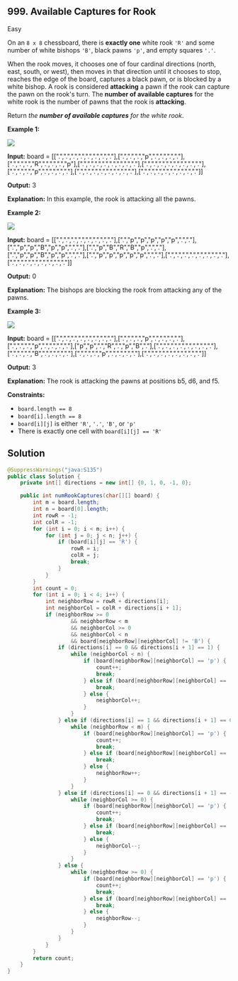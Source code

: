 ## 999\. Available Captures for Rook

Easy

On an `8 x 8` chessboard, there is **exactly one** white rook `'R'` and some number of white bishops `'B'`, black pawns `'p'`, and empty squares `'.'`.

When the rook moves, it chooses one of four cardinal directions (north, east, south, or west), then moves in that direction until it chooses to stop, reaches the edge of the board, captures a black pawn, or is blocked by a white bishop. A rook is considered **attacking** a pawn if the rook can capture the pawn on the rook's turn. The **number of available captures** for the white rook is the number of pawns that the rook is **attacking**.

Return _the **number of available captures** for the white rook_.

**Example 1:**

![](https://assets.leetcode.com/uploads/2019/02/20/1253_example_1_improved.PNG)

**Input:** board = [[".",".",".",".",".",".",".","."],[".",".",".","p",".",".",".","."],[".",".",".","R",".",".",".","p"],[".",".",".",".",".",".",".","."],[".",".",".",".",".",".",".","."],[".",".",".","p",".",".",".","."],[".",".",".",".",".",".",".","."],[".",".",".",".",".",".",".","."]]

**Output:** 3

**Explanation:** In this example, the rook is attacking all the pawns.

**Example 2:**

![](https://assets.leetcode.com/uploads/2019/02/19/1253_example_2_improved.PNG)

**Input:** board = [[".",".",".",".",".",".",".","."],[".","p","p","p","p","p",".","."],[".","p","p","B","p","p",".","."],[".","p","B","R","B","p",".","."],[".","p","p","B","p","p",".","."],[".","p","p","p","p","p",".","."],[".",".",".",".",".",".",".","."],[".",".",".",".",".",".",".","."]]

**Output:** 0

**Explanation:** The bishops are blocking the rook from attacking any of the pawns.

**Example 3:**

![](https://assets.leetcode.com/uploads/2019/02/20/1253_example_3_improved.PNG)

**Input:** board = [[".",".",".",".",".",".",".","."],[".",".",".","p",".",".",".","."],[".",".",".","p",".",".",".","."],["p","p",".","R",".","p","B","."],[".",".",".",".",".",".",".","."],[".",".",".","B",".",".",".","."],[".",".",".","p",".",".",".","."],[".",".",".",".",".",".",".","."]]

**Output:** 3

**Explanation:** The rook is attacking the pawns at positions b5, d6, and f5.

**Constraints:**

*   `board.length == 8`
*   `board[i].length == 8`
*   `board[i][j]` is either `'R'`, `'.'`, `'B'`, or `'p'`
*   There is exactly one cell with `board[i][j] == 'R'`

## Solution

```java
@SuppressWarnings("java:S135")
public class Solution {
    private int[] directions = new int[] {0, 1, 0, -1, 0};

    public int numRookCaptures(char[][] board) {
        int m = board.length;
        int n = board[0].length;
        int rowR = -1;
        int colR = -1;
        for (int i = 0; i < m; i++) {
            for (int j = 0; j < n; j++) {
                if (board[i][j] == 'R') {
                    rowR = i;
                    colR = j;
                    break;
                }
            }
        }
        int count = 0;
        for (int i = 0; i < 4; i++) {
            int neighborRow = rowR + directions[i];
            int neighborCol = colR + directions[i + 1];
            if (neighborRow >= 0
                    && neighborRow < m
                    && neighborCol >= 0
                    && neighborCol < n
                    && board[neighborRow][neighborCol] != 'B') {
                if (directions[i] == 0 && directions[i + 1] == 1) {
                    while (neighborCol < n) {
                        if (board[neighborRow][neighborCol] == 'p') {
                            count++;
                            break;
                        } else if (board[neighborRow][neighborCol] == 'B') {
                            break;
                        } else {
                            neighborCol++;
                        }
                    }
                } else if (directions[i] == 1 && directions[i + 1] == 0) {
                    while (neighborRow < m) {
                        if (board[neighborRow][neighborCol] == 'p') {
                            count++;
                            break;
                        } else if (board[neighborRow][neighborCol] == 'B') {
                            break;
                        } else {
                            neighborRow++;
                        }
                    }
                } else if (directions[i] == 0 && directions[i + 1] == -1) {
                    while (neighborCol >= 0) {
                        if (board[neighborRow][neighborCol] == 'p') {
                            count++;
                            break;
                        } else if (board[neighborRow][neighborCol] == 'B') {
                            break;
                        } else {
                            neighborCol--;
                        }
                    }
                } else {
                    while (neighborRow >= 0) {
                        if (board[neighborRow][neighborCol] == 'p') {
                            count++;
                            break;
                        } else if (board[neighborRow][neighborCol] == 'B') {
                            break;
                        } else {
                            neighborRow--;
                        }
                    }
                }
            }
        }
        return count;
    }
}
```
